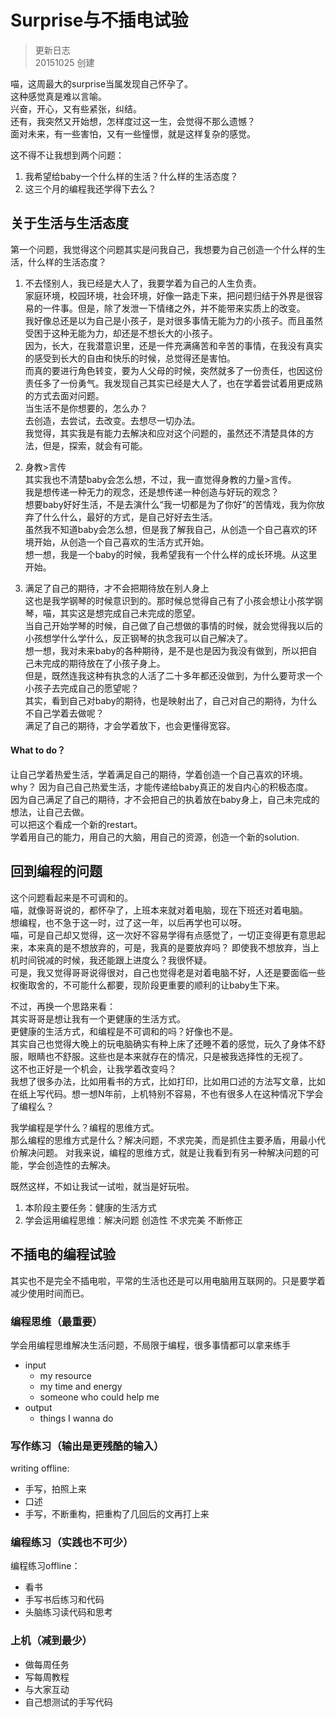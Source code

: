 # Surprise与不插电试验

>更新日志  
>20151025 创建

喵，这周最大的surprise当属发现自己怀孕了。  
这种感觉真是难以言喻。  
兴奋，开心，又有些紧张，纠结。   
还有，我突然又开始想，怎样度过这一生，会觉得不那么遗憾？  
面对未来，有一些害怕，又有一些憧憬，就是这样复杂的感觉。


这不得不让我想到两个问题：
1. 我希望给baby一个什么样的生活？什么样的生活态度？
2. 这三个月的编程我还学得下去么？


## 关于生活与生活态度
第一个问题，我觉得这个问题其实是问我自己，我想要为自己创造一个什么样的生活，什么样的生活态度？

1. 不去怪别人，我已经是大人了，我要学着为自己的人生负责。  
家庭环境，校园环境，社会环境，好像一路走下来，把问题归结于外界是很容易的一件事。但是，除了发泄一下情绪之外，并不能带来实质上的改变。  
我好像总还是以为自己是小孩子，是对很多事情无能为力的小孩子。而且虽然受困于这种无能为力，却还是不想长大的小孩子。  
因为，长大，在我潜意识里，还是一件充满痛苦和辛苦的事情，在我没有真实的感受到长大的自由和快乐的时候，总觉得还是害怕。  
而真的要进行角色转变，要为人父母的时候，突然就多了一份责任，也因这份责任多了一份勇气。我发现自己其实已经是大人了，也在学着尝试着用更成熟的方式去面对问题。  
当生活不是你想要的，怎么办？  
去创造，去尝试，去改变。去想尽一切办法。  
我觉得，其实我是有能力去解决和应对这个问题的，虽然还不清楚具体的方法，但是，探索，就会有可能。

2. 身教>言传  
其实我也不清楚baby会怎么想，不过，我一直觉得身教的力量>言传。  
我是想传递一种无力的观念，还是想传递一种创造与好玩的观念？  
想要baby好好生活，不是去演什么“我一切都是为了你好”的苦情戏，我为你放弃了什么什么，最好的方式，是自己好好去生活。  
虽然我不知道baby会怎么想，但是我了解我自己，从创造一个自己喜欢的环境开始，从创造一个自己喜欢的生活方式开始。  
想一想，我是一个baby的时候，我希望我有一个什么样的成长环境。从这里开始。

3. 满足了自己的期待，才不会把期待放在别人身上  
这也是我学钢琴的时候意识到的。那时候总觉得自己有了小孩会想让小孩学钢琴，喵，其实这是想完成自己未完成的愿望。  
当自己开始学琴的时候，自己做了自己想做的事情的时候，就会觉得我以后的小孩想学什么学什么，反正钢琴的执念我可以自己解决了。  
想一想，我对未来baby的各种期待，是不是也是因为我没有做到，所以把自己未完成的期待放在了小孩子身上。  
但是，既然连我这种有执念的人活了二十多年都还没做到，为什么要苛求一个小孩子去完成自己的愿望呢？  
其实，看到自己对baby的期待，也是映射出了，自己对自己的期待，为什么不自己学着去做呢？  
满足了自己的期待，才会学着放下，也会更懂得宽容。  

#### What to do？
让自己学着热爱生活，学着满足自己的期待，学着创造一个自己喜欢的环境。  
why？
因为自己自己热爱生活，才能传递给baby真正的发自内心的积极态度。  
因为自己满足了自己的期待，才不会把自己的执着放在baby身上，自己未完成的想法，让自己去做。  
可以把这个看成一个新的restart。  
学着用自己的能力，用自己的大脑，用自己的资源，创造一个新的solution.

## 回到编程的问题

这个问题看起来是不可调和的。  
喵，就像哥哥说的，都怀孕了，上班本来就对着电脑，现在下班还对着电脑。  
想编程，也不急于这一时，过了这一年，以后再学也可以呀。  
喵，可是自己却又觉得，这一次好不容易学得有点感觉了，一切正变得更有意思起来，本来真的是不想放弃的，可是，我真的是要放弃吗？ 
即使我不想放弃，当上机时间锐减的时候，我还能跟上进度么？我很怀疑。  
可是，我又觉得哥哥说得很对，自己也觉得老是对着电脑不好，人还是要面临一些权衡取舍的，不可能什么都要，现阶段更重要的顺利的让baby生下来。  



不过，再换一个思路来看：  
其实哥哥是想让我有一个更健康的生活方式。  
更健康的生活方式，和编程是不可调和的吗？好像也不是。  
其实自己也觉得大晚上的玩电脑确实有种上床了还睡不着的感觉，玩久了身体不舒服，眼睛也不舒服。这些也是本来就存在的情况，只是被我选择性的无视了。  
这不也正好是一个机会，让我学着改变吗？  
我想了很多办法，比如用看书的方式，比如打印，比如用口述的方法写文章，比如在纸上写代码。想一想N年前，上机特别不容易，不也有很多人在这种情况下学会了编程么？

我学编程是学什么？编程的思维方式。  
那么编程的思维方式是什么？解决问题，不求完美，而是抓住主要矛盾，用最小代价解决问题。
对我来说，编程的思维方式，就是让我看到有另一种解决问题的可能，学会创造性的去解决。

既然这样，不如让我试一试啦，就当是好玩啦。
1. 本阶段主要任务：健康的生活方式
2. 学会运用编程思维：解决问题 创造性 不求完美 不断修正

## 不插电的编程试验
其实也不是完全不插电啦，平常的生活也还是可以用电脑用互联网的。只是要学着减少使用时间而已。


### 编程思维（最重要）
学会用编程思维解决生活问题，不局限于编程，很多事情都可以拿来练手
 - input
    - my resource 
    - my time and energy
    - someone who could help me
 - output
    - things I wanna do


### 写作练习（输出是更残酷的输入）
 writing offline:
 
 - 手写，拍照上来
 - 口述
- 手写，不断重构，把重构了几回后的文再打上来

### 编程练习（实践也不可少）
编程练习offline：
 - 看书
 - 手写书后练习和代码
 - 头脑练习读代码和思考

### 上机（减到最少）
  
 - 做每周任务
 - 写每周教程
 - 与大家互动
 - 自己想测试的手写代码


